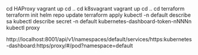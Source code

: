 

cd HAProxy 
vagrant up 
cd ..
cd k8svagrant
vagrant up 
cd ..
cd terraform
terraform init
helm repo update
terraform apply
kubectl -n default describe sa
kubectl describe secret -n default kubernetes-dashboard-token-nNNNn
kubectl proxy

http://localhost:8001/api/v1/namespaces/default/services/https:kubernetes-dashboard:https/proxy/#/pod?namespace=default